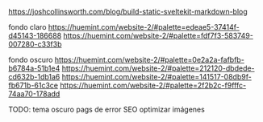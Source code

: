 https://joshcollinsworth.com/blog/build-static-sveltekit-markdown-blog


fondo claro
https://huemint.com/website-2/#palette=edeae5-37414f-d45143-186688
https://huemint.com/website-2/#palette=fdf7f3-583749-007280-c33f3b

fondo oscuro
https://huemint.com/website-2/#palette=0e2a2a-fafbfb-b6784a-51b1e4
https://huemint.com/website-2/#palette=212120-dbdede-cd632b-1db1a6
https://huemint.com/website-2/#palette=141517-08db9f-fb671b-61c3ce
https://huemint.com/website-2/#palette=2f2b2c-f9fffc-74aa70-178add


TODO:
tema oscuro
pags de error
SEO
optimizar imágenes